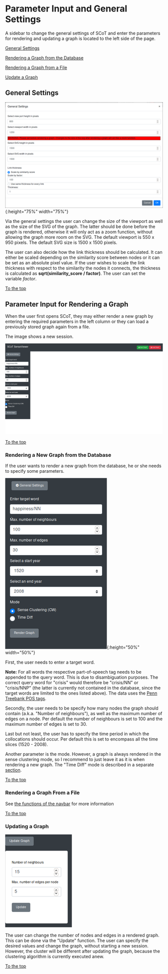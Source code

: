# Parameter Input and General Settings

A sidebar to change the general settings of SCoT and enter the parameters for rendering and updating a graph is located to the left side of the page.

[General Settings](#general-settings)

[Rendering a Graph from the Database](#rendering-a-new-graph-from-the-database)

[Rendering a Graph from a File](#rendering-a-graph-from-a-file)

[Update a Graph](#update-a-graph)


## General Settings

![General Settings](./images/general_settings.png){:height="75%" width="75%"}

Via the general settings the user can change the size of the viewport as well as the size of the SVG of the graph. The latter should be done before the graph is rendered, otherwise it will only act as a zoom function, without allowing the graph more room on the SVG. The default viewport is 550 x 950 pixels. The default SVG size is 1500 x 1500 pixels.

The user can also decide how the link thickness should be calculated. It can either be scaled depending on the similarity score between nodes or it can be set as an absolute pixel value.
If the user wishes to scale the link thickness with respect to the similarity the nodes it connects, the thickness is calculated as **sqrt(similarity_score / factor)**. The user can set the variable *factor*.

[To the top](#parameter-input-and-general-settings)


## Parameter Input for Rendering a Graph
When the user first opens SCoT, they may either render a new graph by entering the required parameters in the left column or they can load a previously stored graph again from a file.

The image shows a new session.

![Clean new session](./images/new_session.png "New Session")

[To the top](#parameter-input-and-general-settings)


### Rendering a New Graph from the Database

If the user wants to render a new graph from the database, he or she needs to specify some parameters.

![Enter Parameters](./images/enter_parameters.png "Enter parameters"){:height="50%" width="50%"}

First, the user needs to enter a target word.

**Note:** For all words the respective part-of-speech tag needs to be appended to the query word. This is due to disambiguation purposes. The correct query word for "crisis" would therefore be "crisis/NN" or "crisis/NNP" (the latter is currently not contained in the database, since the target words are limited to the ones listed above). The data uses the [Penn Treebank POS tags](https://www.ling.upenn.edu/courses/Fall_2003/ling001/penn_treebank_pos.html).

Secondly, the user needs to be specify how many nodes the graph should contain (a.k.a. "Number of neighbours"), as well as the maximum number of edges on a node. Per default the number of neighbours is set to 100 and the maximum number of edges is set to 30.

Last but not least, the user has to specify the time period in which the collocations should occur. Per default this is set to encompass all the time slices (1520 - 2008).

Another parameter is the mode. However, a graph is always rendered in the sense clustering mode, so I recommend to just leave it as it is when rendering a new graph. The "Time Diff" mode is described in a separate [section](timeDiff.md).

[To the top](#parameter-input-and-general-settings)


### Rendering a Graph From a File

See [the functions of the navbar](navbar.md) for more information

[To the top](#parameter-input-and-general-settings)


### Updating a Graph

![Update the graph](./images/update_graph.png)

The user can change the number of nodes and edges in a rendered graph. This can be done via the "Update" function. The user can specify the desired values and change the graph, without starting a new session. However, the cluster will be different after updating the graph, because the clustering algorithm is currently executed anew.

[To the top](#parameter-input-and-general-settings)